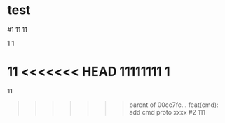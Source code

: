 # test
#1
11
11

1
1

11
<<<<<<< HEAD
11111111
1
=======
11
>>>>>>> parent of 00ce7fc... feat(cmd): add cmd proto xxxx #2
111